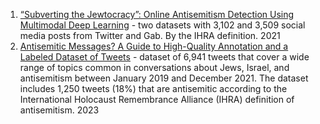 1. [“Subverting the Jewtocracy”: Online Antisemitism Detection
Using Multimodal Deep Learning](https://arxiv.org/pdf/2104.05947) - two datasets
with 3,102 and 3,509 social media posts from Twitter and Gab. By the IHRA definition. 2021
2. [Antisemitic Messages? A Guide to High-Quality Annotation and a
Labeled Dataset of Tweets](https://arxiv.org/pdf/2304.14599) -  dataset of 6,941 tweets that cover a wide range of topics common in conversations about Jews, Israel, and antisemitism between January 2019 and December 2021. The dataset includes 1,250 tweets (18%) that are antisemitic according to the International Holocaust Remembrance Alliance (IHRA) definition of antisemitism. 2023
